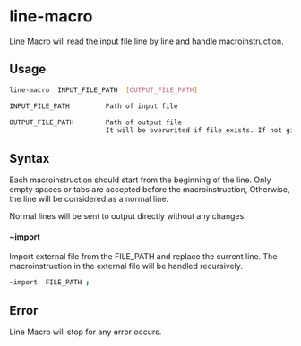 # line-macro
Line Macro will read the input file line by line and handle macroinstruction.

## Usage
```sh
line-macro  INPUT_FILE_PATH  [OUTPUT_FILE_PATH]

INPUT_FILE_PATH         Path of input file

OUTPUT_FILE_PATH        Path of output file
                        It will be overwrited if file exists. If not given, output to stdout insteads.
```

## Syntax
Each macroinstruction should start from the beginning of the line. Only empty spaces or tabs are accepted before the macroinstruction, Otherwise, the line will be considered as a normal line.

Normal lines will be sent to output directly without any changes.

#### ~import
Import external file from the FILE_PATH and replace the current line. The macroinstruction in the external file will be handled recursively.
```sh
~import  FILE_PATH ;
```

## Error
Line Macro will stop for any error occurs.
